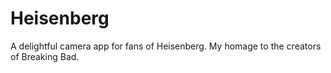 Heisenberg
==========

A delightful camera app for fans of Heisenberg.  My homage to the creators of Breaking Bad.
